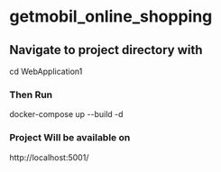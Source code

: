 # getmobil_online_shopping

## Navigate to project directory with

cd WebApplication1

### Then Run

docker-compose up --build -d

### Project Will be available on

http://localhost:5001/
